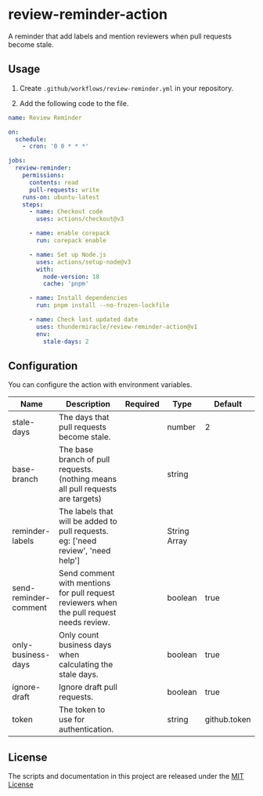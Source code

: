 # review-reminder-action

A reminder that add labels and mention reviewers when pull requests become stale.

## Usage

1. Create `.github/workflows/review-reminder.yml` in your repository.

2. Add the following code to the file.

```yml
name: Review Reminder

on:
  schedule:
    - cron: '0 0 * * *'

jobs:
  review-reminder:
    permissions:
      contents: read
      pull-requests: write
    runs-on: ubuntu-latest
    steps:
      - name: Checkout code
        uses: actions/checkout@v3

      - name: enable corepack
        run: corepack enable

      - name: Set up Node.js
        uses: actions/setup-node@v3
        with:
          node-version: 18
          cache: 'pnpm'

      - name: Install dependencies
        run: pnpm install --no-frozen-lockfile

      - name: Check last updated date
        uses: thundermiracle/review-reminder-action@v1
        env:
          stale-days: 2
```

## Configuration

You can configure the action with environment variables.

| Name                  | Description                                                                               | Required | Type         | Default      |
| --------------------- | ----------------------------------------------------------------------------------------- | -------- | ------------ | ------------ |
| stale-days            | The days that pull requests become stale.                                                 |          | number       | 2            |
| base-branch           | The base branch of pull requests.(nothing means all pull requests are targets)            |          | string       |              |
| reminder-labels       | The labels that will be added to pull requests. eg: ['need review', 'need help']          |          | String Array |              |
| send-reminder-comment | Send comment with mentions for pull request reviewers when the pull request needs review. |          | boolean      | true         |
| only-business-days    | Only count business days when calculating the stale days.                                 |          | boolean      | true         |
| ignore-draft          | Ignore draft pull requests.                                                               |          | boolean      | true         |
| token                 | The token to use for authentication.                                                      |          | string       | github.token |

## License

The scripts and documentation in this project are released under the [MIT License](./LICENSE)
